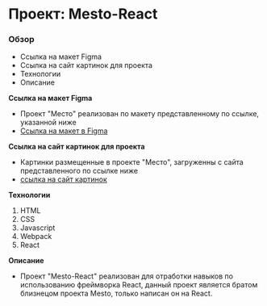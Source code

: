 # Проект: Mesto-React
### Обзор
* Ссылка на макет Figma
* Ссылка на сайт картинок для проекта
* Технологии
* Описание

**Ссылка на макет Figma**
* Проект "Место" реализован по макету представленному по ссылке, указанной ниже
* [Ссылка на макет в Figma](https://www.figma.com/file/kRVLKwYG3d1HGLvh7JFWRT/JavaScript.-Sprint-6?type=design&node-id=0-1)

**Ссылка на сайт картинок для проекта**
* Картинки размещенные в проекте "Место", загруженны с сайта представленного по ссылке ниже
* [ссылка на сайт картинок](https://tinypng.com/)


**Технологии**
  1. HTML
  2. CSS
  3. Javascript
  4. Webpack
  5. React



  **Описание**
  *  Проект "Mesto-React" реализован для отработки навыков по использованию фреймворка React, данный проект является братом близнецом проекта Mesto, только написан он на React.